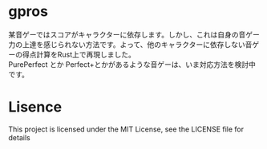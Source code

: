 # gpros
某音ゲーではスコアがキャラクターに依存します。しかし、これは自身の音ゲー力の上達を感じられない方法です。よって、他のキャラクターに依存しない音ゲーの得点計算をRust上で再現しました。  
PurePerfect とか Perfect+とかがあるような音ゲーは、いま対応方法を検討中です。

# Lisence

This project is licensed under the MIT License, see the LICENSE file for details
